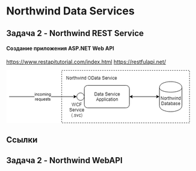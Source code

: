 # Northwind Data Services

## Задача 2 - Northwind REST Service

#### Создание приложения ASP.NET Web API

https://www.restapitutorial.com/index.html
https://restfulapi.net/

![Northwind OData Service](images/northwind-odata-service.png)

## Ссылки


## Задача 2 - Northwind WebAPI
